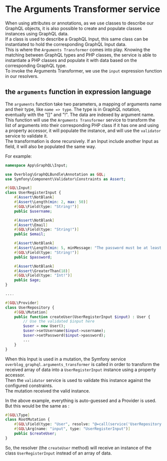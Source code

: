 # The Arguments Transformer service

When using attributes or annotations, as we use classes to describe our GraphQL objects, it is also possible to create and populate classes instances using GraphQL data.  
If a class is used to describe a GraphQL Input, this same class can be instantiated to hold the corresponding GraphQL Input data.  
This is where the `Arguments Transformer` comes into play. Knowing the matching between GraphQL types and PHP classes, the service is able to instantiate a PHP classes and populate it with data based on the corresponding GraphQL type.  
To invoke the Arguments Transformer, we use the `input` expression function in our resolvers. 

## the `arguments` function in expression language

The `arguments` function take two parameters, a mapping of arguments name and their type, like `name => type`. The type is in GraphQL notation, eventually with the "[]" and "!". The data are indexed by argument name.
This function will use the `Arguments Transformer` service to transform the list of arguments into their corresponding PHP class if it has one and using a property accessor, it will populate the instance, and will use the `validator` service to validate it.  
The transformation is done recursively. If an Input include another Input as field, it will also be populated the same way.  

For example:

```php
namespace App\GraphQL\Input;

use Overblog\GraphQLBundle\Annotation as GQL;
use Symfony\Component\Validator\Constraints as Assert;

#[GQL\Input]
class UserRegisterInput {
    #[Assert\NotBlank]
    #[Assert\Length(min: 2, max: 50)]
    #[GQL\Field(type: "String!")]
    public $username;

    #[Assert\NotBlank]
    #[Assert\Email]
    #[GQL\Field(type: "String!")]
    public $email;

    #[Assert\NotBlank]
    #[Assert\Length(min: 5, minMessage: "The password must be at least 5 characters long.")]
    #[GQL\Field(type: "String!")]
    public $password;

    #[Assert\NotBlank]
    #[Assert\GreaterThan(18)]
    #[GQL\Field(type: "Int!")]
    public $age;
}

....

#[GQL\Provider]
class UserRepository {
    #[GQL\Mutation]
    public function createUser(UserRegisterInput $input) : User {
        // Use the validated $input here
        $user = new User();
        $user->setUsername($input->username);
        $user->setPassword($input->password);
        ...
    }
}
```

When this Input is used in a mutation, the Symfony service `overblog_graphql.arguments_transformer` is called in order to transform the received array of data into a `UserRegisterInput` instance using a property accessor.  
Then the `validator` service is used to validate this instance against the configured constraints.  
The mutation received the valid instance.  

In the above example, everything is auto-guessed and a Provider is used. But this would be the same as : 

```php
#[GQL\Type]
class RootMutation {
    #[GQL\Field(type: "User", resolve: "@=call(service('UserRepository').createUser, arguments({input: 'UserRegisterInput'}, arg))")]
    #[GQL\Arg(name: "input", type: "UserRegisterInput")]
    public $createUser;
}
```

So, the resolver (the `createUser` method) will receive an instance of the class `UserRegisterInput` instead of an array of data. 
